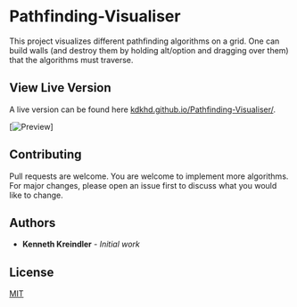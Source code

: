 # Pathfinding-Visualiser

This project visualizes different pathfinding algorithms on a grid. One can build walls (and destroy them by holding alt/option and dragging over them) that the algorithms must traverse.

## View Live Version

A live version can be found here [kdkhd.github.io/Pathfinding-Visualiser/](https://kdkhd.github.io/Pathfinding-Visualiser/).

[![Preview](https://ibb.co/ZmGVhHN)]

## Contributing
Pull requests are welcome. You are welcome to implement more algorithms. For major changes, please open an issue first to discuss what you would like to change.

## Authors

* **Kenneth Kreindler** - *Initial work*

## License

[MIT](https://choosealicense.com/licenses/mit/)
